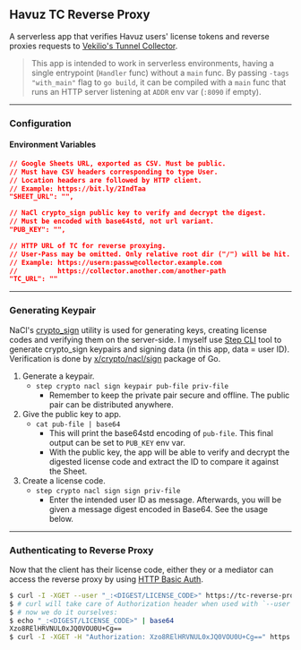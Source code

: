 ## Havuz TC Reverse Proxy

A serverless app that verifies Havuz users' license tokens and
reverse proxies requests to [Vekilio's Tunnel Collector](https://github.com/Vekilio/tunnel-collector).

> This app is intended to work in serverless environments, having a single entrypoint (`Handler` func) without a `main` func. By passing `-tags "with_main"` flag to `go build`, it can be compiled with a `main` func that runs an HTTP server listening at `ADDR` env var (`:8090` if empty).

----

### Configuration
#### Environment Variables
```json
// Google Sheets URL, exported as CSV. Must be public.
// Must have CSV headers corresponding to type User.
// Location headers are followed by HTTP client.
// Example: https://bit.ly/2IndTaa
"SHEET_URL": "",

// NaCl crypto_sign public key to verify and decrypt the digest.
// Must be encoded with base64std, not url variant.
"PUB_KEY": "",

// HTTP URL of TC for reverse proxying.
// User-Pass may be omitted. Only relative root dir ("/") will be hit.
// Example: https://usern:passw@collector.example.com
//          https://collector.another.com/another-path
"TC_URL": ""
```

----

### Generating Keypair
NaCl's [crypto_sign](https://nacl.cr.yp.to/sign.html) utility is used for generating keys, creating license codes and verifying them on the server-side. I myself use [Step CLI](https://github.com/smallstep/cli) tool to generate crypto_sign keypairs and signing data (in this app, data = user ID). Verification is done by [x/crypto/nacl/sign](https://godoc.org/golang.org/x/crypto/nacl/sign) package of Go.

1. Generate a keypair.
   - `step crypto nacl sign keypair pub-file priv-file`
      - Remember to keep the private pair secure and offline.
        The public pair can be distributed anywhere.
2. Give the public key to app.
   - `cat pub-file | base64`
     - This will print the base64std encoding of `pub-file`.
       This final output can be set to `PUB_KEY` env var.
     - With the public key, the app will be able to verify and
       decrypt the digested license code and extract the ID to
       compare it against the Sheet.
2. Create a license code.
   - `step crypto nacl sign sign priv-file`
     - Enter the intended user ID as message. Afterwards, you will be given a message digest encoded in Base64.
       See the usage below.
       
----
       
### Authenticating to Reverse Proxy
Now that the client has their license code, either they or a mediator can access the reverse proxy by using [HTTP Basic Auth](https://developer.mozilla.org/en-US/docs/Web/HTTP/Headers/Authorization).

```bash
$ curl -I -XGET --user "_:<DIGEST/LICENSE_CODE>" https://tc-reverse-proxy:8090
$ # curl will take care of Authorization header when used with `--user` flag.
$ # now we do it ourselves:
$ echo "_:<DIGEST/LICENSE_CODE>" | base64
Xzo8RElHRVNUL0xJQ0VOU0U+Cg==
$ curl -I -XGET -H "Authorization: Xzo8RElHRVNUL0xJQ0VOU0U+Cg==" https://tc-reverse-proxy:8090
```
